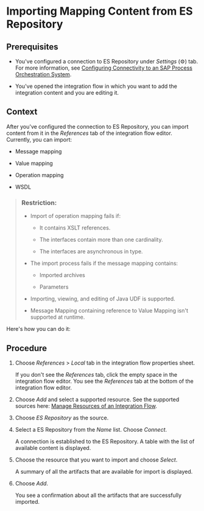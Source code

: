 <!-- loioe18fc05c3ae04c4bb40f12923aaa908c -->

<link rel="stylesheet" type="text/css" href="../css/sap-icons.css"/>

# Importing Mapping Content from ES Repository



<a name="loioe18fc05c3ae04c4bb40f12923aaa908c__prereq_omf_d5b_wcb"/>

## Prerequisites

-   You've configured a connection to ES Repository under *Settings* \(:gear:\) tab. For more information, see [Configuring Connectivity to an SAP Process Orchestration System](configuring-connectivity-to-an-sap-process-orchestration-system-8c36fd2.md).

-   You've opened the integration flow in which you want to add the integration content and you are editing it.




## Context

After you've configured the connection to ES Repository, you can import content from it in the *References* tab of the integration flow editor. Currently, you can import:

-   Message mapping

-   Value mapping

-   Operation mapping

-   WSDL


> ### Restriction:  
> -   Import of operation mapping fails if:
> 
>     -   It contains XSLT references.
> 
>     -   The interfaces contain more than one cardinality.
>     -   The interfaces are asynchronous in type.
> 
> -   The import process fails if the message mapping contains:
> 
>     -   Imported archives
> 
>     -   Parameters
> 
> 
> -   Importing, viewing, and editing of Java UDF is supported.
> 
> -   Message Mapping containing reference to Value Mapping isn't supported at runtime.

Here's how you can do it:



## Procedure

1.  Choose *References* \> *Local* tab in the integration flow properties sheet.

    If you don't see the *References* tab, click the empty space in the integration flow editor. You see the *References* tab at the bottom of the integration flow editor.

2.  Choose *Add* and select a supported resource. See the supported sources here: [Manage Resources of an Integration Flow](../Development/manage-resources-of-an-integration-flow-b5968b2.md).

3.  Choose *ES Repository* as the source.

4.  Select a ES Repository from the *Name* list. Choose *Connect*.

    A connection is established to the ES Repository. A table with the list of available content is displayed.

5.  Choose the resource that you want to import and choose *Select*.

    A summary of all the artifacts that are available for import is displayed.

6.  Choose *Add*.

    You see a confirmation about all the artifacts that are successfully imported.


